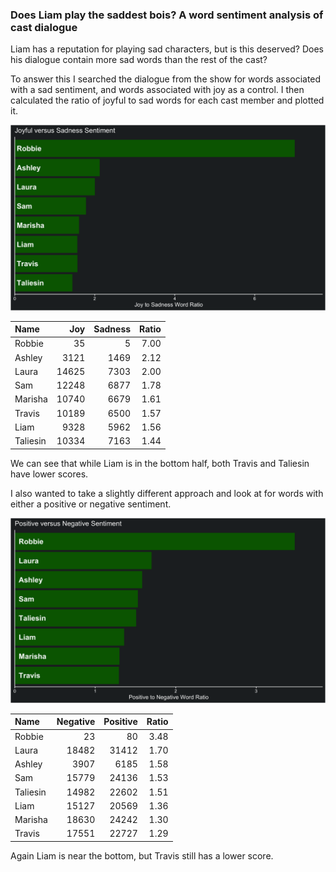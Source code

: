 
### Does Liam play the saddest bois? A word sentiment analysis of cast dialogue

Liam has a reputation for playing sad characters, but is this deserved?
Does his dialogue contain more sad words than the rest of the cast?

To answer this I searched the dialogue from the show for words
associated with a sad sentiment, and words associated with joy as a
control. I then calculated the ratio of joyful to sad words for each
cast member and plotted it.

![joyful vs sad](../plots/joySadPlot.png)

| Name     |   Joy | Sadness | Ratio |
|:---------|------:|--------:|------:|
| Robbie   |    35 |       5 |  7.00 |
| Ashley   |  3121 |    1469 |  2.12 |
| Laura    | 14625 |    7303 |  2.00 |
| Sam      | 12248 |    6877 |  1.78 |
| Marisha  | 10740 |    6679 |  1.61 |
| Travis   | 10189 |    6500 |  1.57 |
| Liam     |  9328 |    5962 |  1.56 |
| Taliesin | 10334 |    7163 |  1.44 |

We can see that while Liam is in the bottom half, both Travis and
Taliesin have lower scores.

I also wanted to take a slightly different approach and look at for
words with either a positive or negative sentiment.

![positive vs negative](../plots/positiveNegativePlot.png)

| Name     | Negative | Positive | Ratio |
|:---------|---------:|---------:|------:|
| Robbie   |       23 |       80 |  3.48 |
| Laura    |    18482 |    31412 |  1.70 |
| Ashley   |     3907 |     6185 |  1.58 |
| Sam      |    15779 |    24136 |  1.53 |
| Taliesin |    14982 |    22602 |  1.51 |
| Liam     |    15127 |    20569 |  1.36 |
| Marisha  |    18630 |    24242 |  1.30 |
| Travis   |    17551 |    22727 |  1.29 |

Again Liam is near the bottom, but Travis still has a lower score.
